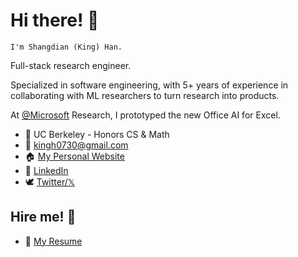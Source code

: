 <!-- Should be consistent with index.md -->

# Hi there! 👋

    I'm Shangdian (King) Han.

Full-stack research engineer.

Specialized in software engineering, with 5+ years of experience in collaborating with ML researchers to turn research into products.

At [@Microsoft](https://github.com/microsoft/ "Microsoft") Research, I prototyped the new Office AI for Excel.

- 🌱 UC Berkeley - Honors CS & Math
- 📧 <kingh0730@gmail.com>
- 🏠 [My Personal Website](https://kinghan.info/ "Shangdian (King) Han")
- 👔 [LinkedIn](https://www.linkedin.com/in/kingh0730/ "Shangdian (King) Han")
- 🕊️ [Twitter/𝕏](https://twitter.com/kingh0730/ "kingh0730")

## Hire me! 🫰

- 📃 [My Resume](resume/resume.pdf "resume")

